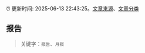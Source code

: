 :alarm_clock: 更新时间: 2025-06-13 22:43:25。[文章来源](/README.md)、[文章分类](/TAGS.md)

## 报告


> 关键字：`报告`、`月报`



